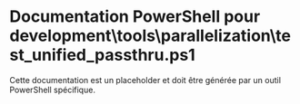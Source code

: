 # Documentation PowerShell pour development\tools\parallelization\test_unified_passthru.ps1

Cette documentation est un placeholder et doit être générée par un outil PowerShell spécifique.
